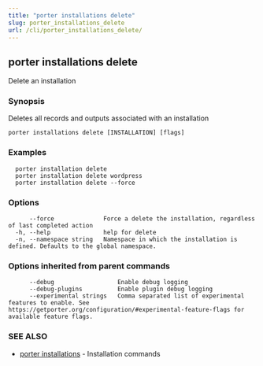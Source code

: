 ```yaml
---
title: "porter installations delete"
slug: porter_installations_delete
url: /cli/porter_installations_delete/
---
```

## porter installations delete

Delete an installation

### Synopsis

Deletes all records and outputs associated with an installation

```
porter installations delete [INSTALLATION] [flags]
```

### Examples

```
  porter installation delete
  porter installation delete wordpress
  porter installation delete --force

```

### Options

```
      --force              Force a delete the installation, regardless of last completed action
  -h, --help               help for delete
  -n, --namespace string   Namespace in which the installation is defined. Defaults to the global namespace.
```

### Options inherited from parent commands

```
      --debug                  Enable debug logging
      --debug-plugins          Enable plugin debug logging
      --experimental strings   Comma separated list of experimental features to enable. See https://getporter.org/configuration/#experimental-feature-flags for available feature flags.
```

### SEE ALSO

* [porter installations](/cli/porter_installations/)	 - Installation commands

